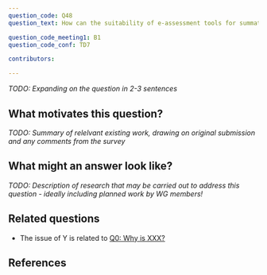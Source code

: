```yaml
---
question_code: Q48 
question_text: How can the suitability of e-assessment tools for summative assessment be improved by combining computer-marking and pen-marking? 

question_code_meeting1: B1 
question_code_conf: TD7 

contributors: 

---
```

*TODO: Expanding on the question in 2-3 sentences*

## What motivates this question?

*TODO: Summary of relelvant existing work, drawing on original submission and any comments from the survey*

## What might an answer look like?

*TODO: Description of research that may be carried out to address this question - ideally including planned work by WG members!*

## Related questions

* The issue of Y is related to [Q0: Why is XXX?](Q0)

## References
